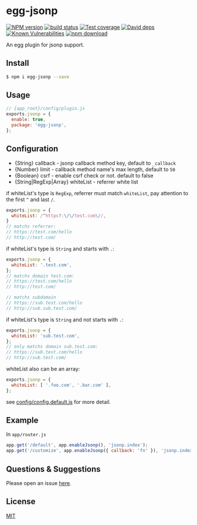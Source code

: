 # egg-jsonp

[![NPM version][npm-image]][npm-url]
[![build status][travis-image]][travis-url]
[![Test coverage][codecov-image]][codecov-url]
[![David deps][david-image]][david-url]
[![Known Vulnerabilities][snyk-image]][snyk-url]
[![npm download][download-image]][download-url]

[npm-image]: https://img.shields.io/npm/v/egg-jsonp.svg?style=flat-square
[npm-url]: https://npmjs.org/package/egg-jsonp
[travis-image]: https://img.shields.io/travis/eggjs/egg-jsonp.svg?style=flat-square
[travis-url]: https://travis-ci.org/eggjs/egg-jsonp
[codecov-image]: https://img.shields.io/codecov/c/github/eggjs/egg-jsonp.svg?style=flat-square
[codecov-url]: https://codecov.io/github/eggjs/egg-jsonp?branch=master
[david-image]: https://img.shields.io/david/eggjs/egg-jsonp.svg?style=flat-square
[david-url]: https://david-dm.org/eggjs/egg-jsonp
[snyk-image]: https://snyk.io/test/npm/egg-jsonp/badge.svg?style=flat-square
[snyk-url]: https://snyk.io/test/npm/egg-jsonp
[download-image]: https://img.shields.io/npm/dm/egg-jsonp.svg?style=flat-square
[download-url]: https://npmjs.org/package/egg-jsonp

An egg plugin for jsonp support.

## Install

```bash
$ npm i egg-jsonp --save
```

## Usage

```js
// {app_root}/config/plugin.js
exports.jsonp = {
  enable: true,
  package: 'egg-jsonp',
};
```

## Configuration

* {String} callback - jsonp callback method key, default to `_callback`
* {Number} limit - callback method name's max length, default to `50`
* {Boolean} csrf - enable csrf check or not. default to false
* {String|RegExp|Array} whiteList - referrer white list

if whiteList's type is `RegExp`, referrer must match `whiteList`, pay attention to the first `^` and last `/`.

```js
exports.jsonp = {
  whiteList: /^https?:\/\/test.com\//,
}
// matchs referrer:
// https://test.com/hello
// http://test.com/
```

if whiteList's type is `String` and starts with `.`:

```js
exports.jsonp = {
  whiteList: '.test.com',
};
// matchs domain test.com:
// https://test.com/hello
// http://test.com/

// matchs subdomain
// https://sub.test.com/hello
// http://sub.sub.test.com/
```

if whiteList's type is `String` and not starts with `.`:

```js
exports.jsonp = {
  whiteList: 'sub.test.com',
};
// only matchs domain sub.test.com:
// https://sub.test.com/hello
// http://sub.test.com/
```

whiteList also can be an array:

```js
exports.jsonp = {
  whiteList: [ '.foo.com', '.bar.com' ],
};
```

see [config/config.default.js](config/config.default.js) for more detail.

## Example

In `app/router.js`

```js
app.get('/default', app.enableJsonp(), 'jsonp.index');
app.get('/customize', app.enableJsonp({ callback: 'fn' }), 'jsonp.index');
```

## Questions & Suggestions

Please open an issue [here](https://github.com/eggjs/egg/issues).

## License

[MIT](LICENSE)
